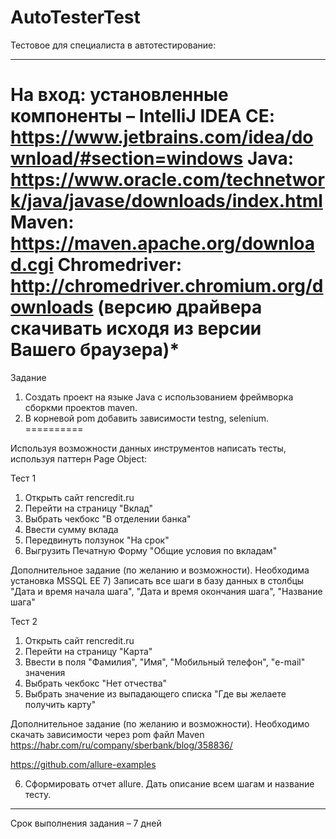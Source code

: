# AutoTesterTest

Тестовое для специалиста в автотестирование:
_________________________________________________
На вход: установленные компоненты –
 IntelliJ IDEA CE: https://www.jetbrains.com/idea/download/#section=windows
 Java: https://www.oracle.com/technetwork/java/javase/downloads/index.html
 Maven: https://maven.apache.org/download.cgi
 Chromedriver: http://chromedriver.chromium.org/downloads (версию драйвера скачивать исходя из версии Вашего браузера)*
====
Задание
1. Создать проект на языке Java с использованием фреймворка сборкми проектов maven.
2. В корневой pom добавить зависимости testng, selenium.
==========

Используя возможности данных инструментов написать тесты, используя паттерн Page Object:

Тест 1
1) Открыть сайт rencredit.ru
2) Перейти на страницу "Вклад"
3) Выбрать чекбокс "В отделении банка"
4) Ввести сумму вклада
5) Передвинуть ползунок "На срок"
6) Выгрузить Печатную Форму "Общие условия по вкладам"

Дополнительное задание (по желанию и возможности). Необходима установка MSSQL EE
7) Записать все шаги в базу данных в столбцы "Дата и время начала шага", "Дата и время окончания шага", "Название шага"

Тест 2
1) Открыть сайт rencredit.ru
2) Перейти на страницу "Карта"
3) Ввести в поля "Фамилия", "Имя", "Мобильный телефон", "e-mail" значения
4) Выбрать чекбокс "Нет отчества"
5) Выбрать значение из выпадающего списка "Где вы желаете получить карту"

Дополнительное задание (по желанию и возможности). Необходимо скачать зависимости через pom файл Maven
https://habr.com/ru/company/sberbank/blog/358836/

https://github.com/allure-examples

6) Сформировать отчет allure. Дать описание всем шагам и название тесту.
_____________________________________________________________________________________
Срок выполнения задания – 7 дней

